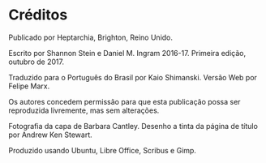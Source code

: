 # Créditos

Publicado por Heptarchia, Brighton, Reino Unido.

Escrito por Shannon Stein e Daniel M. Ingram 2016-17. Primeira edição, outubro de 2017.

Traduzido para o Português do Brasil por Kaio Shimanski. Versão Web por Felipe Marx.

Os autores concedem permissão para que esta publicação possa ser reproduzida livremente, mas sem alterações.

Fotografia da capa de Barbara Cantley. Desenho a tinta da página de título por Andrew Ken Stewart.

Produzido usando Ubuntu, Libre Office, Scribus e Gimp.
